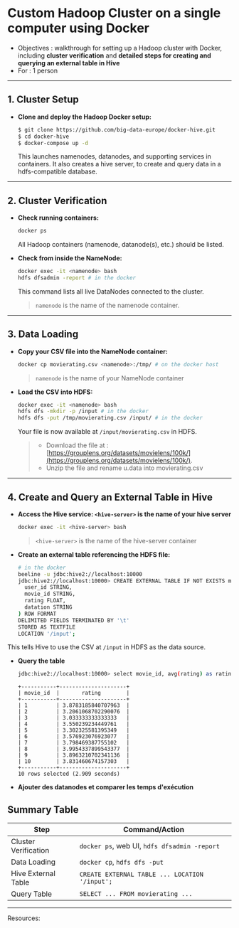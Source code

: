 #  **Custom Hadoop Cluster on a single computer using Docker**

- Objectives : walkthrough for setting up a Hadoop cluster with Docker, including 
**cluster verification** and **detailed steps for creating and querying an external table in Hive**
- For : 1 person

---

## **1. Cluster Setup**

- **Clone and deploy the Hadoop Docker setup:**  
  ```bash
  $ git clone https://github.com/big-data-europe/docker-hive.git
  $ cd docker-hive  
  $ docker-compose up -d
  ```
  This launches namenodes, datanodes, and supporting services in containers. It also creates a hive server, to create and query data in a hdfs-compatible database.

---

## **2. Cluster Verification**

- **Check running containers:**  
  ```bash
  docker ps
  ```
  All Hadoop containers (namenode, datanode(s), etc.) should be listed.
  
- **Check from inside the NameNode:**  
  ```bash
  docker exec -it <namenode> bash
  hdfs dfsadmin -report # in the docker
  ```
  This command lists all live DataNodes connected to the cluster.
  > `namenode` is the name of the namenode container.

---

## **3. Data Loading**

- **Copy your CSV file into the NameNode container:**  
  ```bash
  docker cp movierating.csv <namenode>:/tmp/ # on the docker host
  ```
  > `namenode` is the name of your NameNode container

- **Load the CSV into HDFS:**  
  ```bash
  docker exec -it <namenode> bash
  hdfs dfs -mkdir -p /input # in the docker
  hdfs dfs -put /tmp/movierating.csv /input/ # in the docker
  ```
  Your file is now available at `/input/movierating.csv` in HDFS.
  > - Download the file at : [https://grouplens.org/datasets/movielens/100k/](https://grouplens.org/datasets/movielens/100k/).
  > - Unzip the file and rename u.data into movierating.csv

---

## **4. Create and Query an External Table in Hive**

- **Access the Hive service: `<hive-server>` is the name of your hive server**  
  ```bash
  docker exec -it <hive-server> bash
  ```
  > `<hive-server>` is the name of the hive-server container
- **Create an external table referencing the HDFS file:**
  ```bash
  # in the docker
  beeline -u jdbc:hive2://localhost:10000
  jdbc:hive2://localhost:10000> CREATE EXTERNAL TABLE IF NOT EXISTS movierating (
    user_id STRING,
    movie_id STRING,
    rating FLOAT,
    datation STRING
  ) ROW FORMAT
  DELIMITED FIELDS TERMINATED BY '\t'
  STORED AS TEXTFILE
  LOCATION '/input';
  ```
This tells Hive to use the CSV at `/input` in HDFS as the data source.

- **Query the table**
  ```bash
  jdbc:hive2://localhost:10000> select movie_id, avg(rating) as rating from movierating group by movie_id order  by length(movie_id), movie_id limit 10;
  ```
  ```verbatim
  +-----------+---------------------+
  | movie_id  |       rating        |
  +-----------+---------------------+
  | 1         | 3.8783185840707963  |
  | 2         | 3.2061068702290076  |
  | 3         | 3.033333333333333   |
  | 4         | 3.550239234449761   |
  | 5         | 3.302325581395349   |
  | 6         | 3.576923076923077   |
  | 7         | 3.798469387755102   |
  | 8         | 3.9954337899543377  |
  | 9         | 3.8963210702341136  |
  | 10        | 3.831460674157303   |
  +-----------+---------------------+
  10 rows selected (2.909 seconds)
  ```

- **Ajouter des datanodes et comparer les temps d'exécution**

## **Summary Table**

| Step                  | Command/Action                                               |
|-----------------------|-------------------------------------------------------------|
| Cluster Verification  | `docker ps`, web UI, `hdfs dfsadmin -report`                |
| Data Loading          | `docker cp`, `hdfs dfs -put`                                |
| Hive External Table   | `CREATE EXTERNAL TABLE ... LOCATION '/input';`              |
| Query Table           | `SELECT ... FROM movierating ...`                           |

---

Resources:
[^1]: https://github.com/Segence/docker-hadoop/blob/master/README.md
[^2]: https://cjlise.github.io/hadoop-spark/Setup-Hadoop-Cluster/
[^3]: https://stackoverflow.com/questions/61449001/how-do-i-find-my-hadoop-cluster-run-from-docker
[^4]: https://hadoop.apache.org/docs/stable/hadoop-yarn/hadoop-yarn-site/DockerContainers.html
[^5]: https://marcel-jan.eu/datablog/2020/10/25/i-built-a-working-hadoop-spark-hive-cluster-on-docker-here-is-how/
[^6]: https://phoenixnap.com/kb/hive-create-external-table
[^7]: http://perso.ec-lyon.fr/derrode.stephane/Teaching/TP_BigData_English/TP_HadoopNatif/Install_Docker_Hadoop/
[^8]: https://sparkbyexamples.com/apache-hive/hive-create-table-syntax-and-usage-with-examples/
[^9]: https://gooodwriter.com/hadoop-single-node-clustering-with-docker
[^10]: https://docs.databricks.com/aws/en/sql/language-manual/sql-ref-syntax-ddl-create-table-hiveformat
